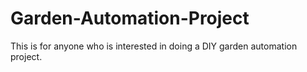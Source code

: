 # Garden-Automation-Project
This is for anyone who is interested in doing a DIY garden automation project.
